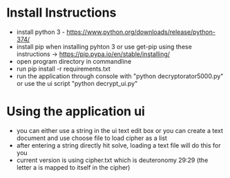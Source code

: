 # Install Instructions
* install python 3 - https://www.python.org/downloads/release/python-374/
* install pip when installing pyhton 3 or use get-pip using these instructions -> https://pip.pypa.io/en/stable/installing/
* open program directory in commandline
* run pip install -r requirements.txt
* run the application through console with "python decryptorator5000.py" or use the ui script "python decrypt_ui.py"

# Using the application ui
* you can either use a string in the ui text edit box or you can create a text document and use choose file to load cipher as a list
* after entering a string directly hit solve, loading a text file will do this for you
* current version is using cipher.txt which is deuteronomy 29:29 (the letter a is mapped to itself in the cipher)
